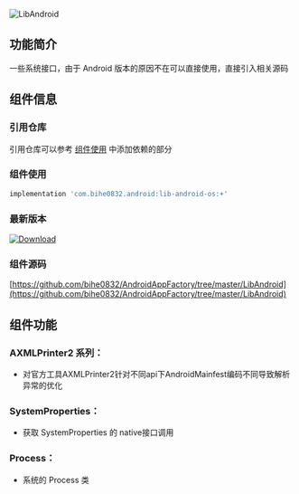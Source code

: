 ![LibAndroid](https://img.shields.io/badge/AndroidAppFactory-LibAndroid-brightgreen)

## 功能简介

一些系统接口，由于 Android 版本的原因不在可以直接使用，直接引入相关源码

## 组件信息

### 引用仓库

引用仓库可以参考 [组件使用](./../start.md) 中添加依赖的部分

### 组件使用

```groovy
implementation 'com.bihe0832.android:lib-android-os:+'
```
### 最新版本

[ ![Download](https://api.bintray.com/packages/bihe0832/android/lib-android/images/download.svg) ](https://bintray.com/bihe0832/android/lib-android/_latestVersion)

### 组件源码

[https://github.com/bihe0832/AndroidAppFactory/tree/master/LibAndroid](https://github.com/bihe0832/AndroidAppFactory/tree/master/LibAndroid)

## 组件功能

###  AXMLPrinter2 系列：
  
- 对官方工具AXMLPrinter2针对不同api下AndroidMainfest编码不同导致解析异常的优化
    
### SystemProperties：

- 获取 SystemProperties 的 native接口调用

### Process：
  
- 系统的 Process 类
